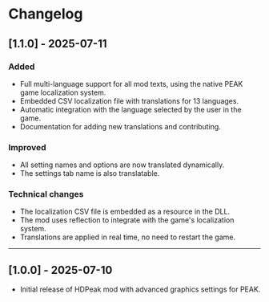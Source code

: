 # Changelog

## [1.1.0] - 2025-07-11

### Added

- Full multi-language support for all mod texts, using the native PEAK game localization system.
- Embedded CSV localization file with translations for 13 languages.
- Automatic integration with the language selected by the user in the game.
- Documentation for adding new translations and contributing.

### Improved

- All setting names and options are now translated dynamically.
- The settings tab name is also translatable.

### Technical changes

- The localization CSV file is embedded as a resource in the DLL.
- The mod uses reflection to integrate with the game's localization system.
- Translations are applied in real time, no need to restart the game.

---

## [1.0.0] - 2025-07-10

- Initial release of HDPeak mod with advanced graphics settings for PEAK.
